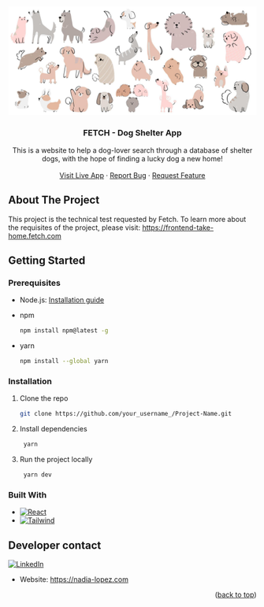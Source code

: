 <a name="readme-top"></a>

<div align="center">
  <a href="https://github.com/othneildrew/Best-README-Template">
    <img src="public/img/login/backgroundImage.png" alt="Logo" width="auto" height="auto">
  </a>

  <h3 align="center">FETCH - Dog Shelter App</h3>

  <p align="center">
    This is a website to help a dog-lover search through a database of shelter dogs, with the hope of finding a lucky dog a new home!
    <br />
    <br />
    <a href="https://fetch.nadia-lopez.com">Visit Live App</a>
    ·
    <a href="https://github.com/NadiaLopezA/Fetch_Dog-Shelter/issues">Report Bug</a>
    ·
    <a href="https://github.com/NadiaLopezA/Fetch_Dog-Shelter/issues">Request Feature</a>
  </p>
</div>


## About The Project

This project is the technical test requested by Fetch. To learn more about the requisites of the project, please visit: https://frontend-take-home.fetch.com

<!-- GETTING STARTED -->
## Getting Started

### Prerequisites

* Node.js:
  <a href="https://nodejs.org/en">Installation guide</a>

* npm
  ```sh
  npm install npm@latest -g
  ```

* yarn
   ```sh
   npm install --global yarn
   ```
  
### Installation
1. Clone the repo
   ```sh
   git clone https://github.com/your_username_/Project-Name.git
   ```
2. Install dependencies
   ```sh
    yarn
   ```
3. Run the project locally
   ```sh
    yarn dev
   ```


### Built With

* [![React][React.js]][React-url]
* [![Tailwind][Tailwind]][Tailwind-url]

## Developer contact
[![LinkedIn][linkedin-shield]][linkedin-url]
  * Website: https://nadia-lopez.com
   
 
<p align="right">(<a href="#readme-top">back to top</a>)</p>

<!-- MARKDOWN LINKS & IMAGES -->
<!-- https://www.markdownguide.org/basic-syntax/#reference-style-links -->
[linkedin-shield]: https://img.shields.io/badge/-LinkedIn-black.svg?style=for-the-badge&logo=linkedin&colorB=555
[linkedin-url]: https://www.linkedin.com/in/nadia-lopez-aguilar
[product-screenshot]: images/screenshot.png
[Tailwind]: https://img.shields.io/badge/tailwindcss-000000?style=for-the-badge&logo=tailwindcss&logoColor=white
[Tailwind-url]: https://tailwindui.com/
[React.js]: https://img.shields.io/badge/React-20232A?style=for-the-badge&logo=react&logoColor=61DAFB
[React-url]: https://reactjs.org/
